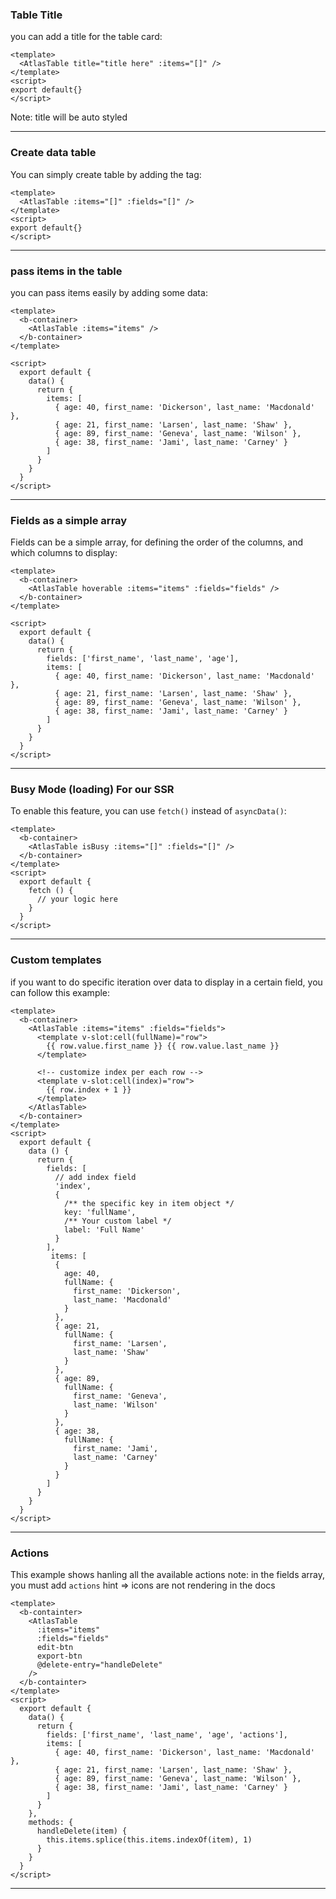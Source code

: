 ### Table Title
you can add a title for the table card:

```vue
<template>
  <AtlasTable title="title here" :items="[]" />
</template>
<script>
export default{}
</script>
```
Note: title will be auto styled

---

### Create data table 
You can simply create table by adding the tag:

```vue
<template>
  <AtlasTable :items="[]" :fields="[]" />
</template>
<script>
export default{}
</script>
```
---

### pass items in the table
you can pass items easily by adding some data:

```vue
<template>
  <b-container>
    <AtlasTable :items="items" />
  </b-container>
</template>

<script>
  export default {
    data() {
      return {
        items: [
          { age: 40, first_name: 'Dickerson', last_name: 'Macdonald' },
          { age: 21, first_name: 'Larsen', last_name: 'Shaw' },
          { age: 89, first_name: 'Geneva', last_name: 'Wilson' },
          { age: 38, first_name: 'Jami', last_name: 'Carney' }
        ]
      }
    }
  }
</script>
```
---
### Fields as a simple array
Fields can be a simple array, for defining the order of the columns, and which columns to display:

```vue
<template>
  <b-container>
    <AtlasTable hoverable :items="items" :fields="fields" />
  </b-container>
</template>

<script>
  export default {
    data() {
      return {
        fields: ['first_name', 'last_name', 'age'],
        items: [
          { age: 40, first_name: 'Dickerson', last_name: 'Macdonald' },
          { age: 21, first_name: 'Larsen', last_name: 'Shaw' },
          { age: 89, first_name: 'Geneva', last_name: 'Wilson' },
          { age: 38, first_name: 'Jami', last_name: 'Carney' }
        ]
      }
    }
  }
</script>
```
---
### Busy Mode (loading) For our SSR
To enable this feature, you can use `fetch()` instead of `asyncData()`:

```vue
<template>
  <b-container>
    <AtlasTable isBusy :items="[]" :fields="[]" />
  </b-container>
</template>
<script>
  export default {
    fetch () {
      // your logic here
    }
  }
</script>
```
---
### Custom templates
if you want to do specific iteration over data to display in a certain field, you can follow this example:

```vue
<template>
  <b-container>
    <AtlasTable :items="items" :fields="fields">
      <template v-slot:cell(fullName)="row">
        {{ row.value.first_name }} {{ row.value.last_name }}
      </template>

      <!-- customize index per each row -->
      <template v-slot:cell(index)="row">
        {{ row.index + 1 }}
      </template>
    </AtlasTable>
  </b-container>
</template>
<script>
  export default {
    data () {
      return {
        fields: [
          // add index field
          'index',
          {
            /** the specific key in item object */
            key: 'fullName',
            /** Your custom label */
            label: 'Full Name'
          }
        ],
         items: [
          { 
            age: 40,
            fullName: {
              first_name: 'Dickerson',
              last_name: 'Macdonald'
            }
          },
          { age: 21,
            fullName: {
              first_name: 'Larsen',
              last_name: 'Shaw'
            }
          },
          { age: 89,
            fullName: {
              first_name: 'Geneva',
              last_name: 'Wilson'
            }
          },
          { age: 38,
            fullName: {
              first_name: 'Jami',
              last_name: 'Carney'
            }
          }
        ]
      }
    }
  }
</script>
```
---

### Actions
This example shows hanling all the available actions
note: in the fields array, you must add `actions`
hint => icons are not rendering in the docs

```vue
<template>
  <b-containter>
    <AtlasTable
      :items="items"
      :fields="fields"
      edit-btn
      export-btn
      @delete-entry="handleDelete"
    />
  </b-containter>
</template>
<script>
  export default {
    data() {
      return {
        fields: ['first_name', 'last_name', 'age', 'actions'],
        items: [
          { age: 40, first_name: 'Dickerson', last_name: 'Macdonald' },
          { age: 21, first_name: 'Larsen', last_name: 'Shaw' },
          { age: 89, first_name: 'Geneva', last_name: 'Wilson' },
          { age: 38, first_name: 'Jami', last_name: 'Carney' }
        ]
      }
    },
    methods: {
      handleDelete(item) {
        this.items.splice(this.items.indexOf(item), 1)
      }
    }
  }
</script>
```
---
